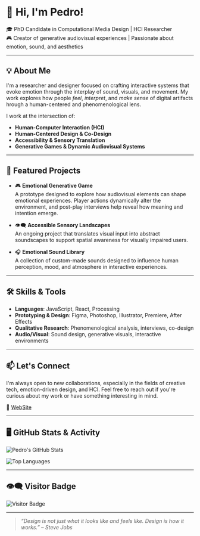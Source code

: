 # 👋 Hi, I'm Pedro!

🎓 PhD Candidate in Computational Media Design | HCI Researcher  
🎮 Creator of generative audiovisual experiences | Passionate about emotion, sound, and aesthetics

---

## 💡 About Me

I'm a researcher and designer focused on crafting interactive systems that evoke emotion through the interplay of sound, visuals, and movement. My work explores how people *feel*, *interpret*, and *make sense* of digital artifacts hrough a human-centered and phenomenological lens.

I work at the intersection of:

- **Human-Computer Interaction (HCI)**  
- **Human-Centered Design & Co-Design**  
- **Accessibility & Sensory Translation**  
- **Generative Games & Dynamic Audiovisual Systems**  

---

## 🧠 Featured Projects

- 🎮 **Emotional Generative Game**  
  A prototype designed to explore how audiovisual elements can shape emotional experiences. Player actions dynamically alter the environment, and post-play interviews help reveal how meaning and intention emerge.

- 👁️‍🗨️ **Accessible Sensory Landscapes**  
  An ongoing project that translates visual input into abstract soundscapes to support spatial awareness for visually impaired users.

- 🎧 **Emotional Sound Library**  
  A collection of custom-made sounds designed to influence human perception, mood, and atmosphere in interactive experiences.

---

## 🛠️ Skills & Tools

- **Languages**: JavaScript, React, Processing
- **Prototyping & Design**: Figma, Photoshop, Illustrator, Premiere, After Effects
- **Qualitative Research**: Phenomenological analysis, interviews, co-design  
- **Audio/Visual**: Sound design, generative visuals, interactive environments  

---

## 📫 Let's Connect

I'm always open to new collaborations, especially in the fields of creative tech, emotion-driven design, and HCI. Feel free to reach out if you're curious about my work or have something interesting in mind.

🔗 [WebSite](https://www.garruco.pt) 

---

## 🖥️ GitHub Stats & Activity

![Pedro's GitHub Stats](https://github-readme-stats-taupe-theta-35.vercel.app/api?username=garruco&show_icons=true&theme=dark&hide_title=true)

![Top Languages](https://github-readme-stats-taupe-theta-35.vercel.app/api/top-langs/?username=garruco&layout=compact&theme=radical)

---

## 👁️‍🗨️ Visitor Badge

![Visitor Badge](https://komarev.com/ghpvc/?username=garuco&label=visits&color=blue&style=flat)

---

> _“Design is not just what it looks like and feels like. Design is how it works.” – Steve Jobs_

